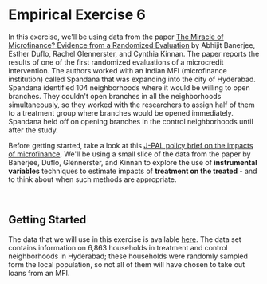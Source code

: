# Empirical Exercise 6  

In this exercise, we'll be using data from the paper [The Miracle of Microfinance?  Evidence from a Randomized Evaluation](https://www.jstor.org/stable/43189512?seq=1) by 
Abhijit Banerjee, Esther Duflo, Rachel Glennerster, and Cynthia Kinnan.  The paper reports the results of one of the first randomized evaluations of a microcredit 
intervention.  The authors worked with an Indian MFI (microfinance institution) called Spandana that was expanding into the city of Hyderabad.  Spandana 
identified 104 neighborhoods where it would be willing to open branches.  They couldn't open branches in all the neighborhoods simultaneously, so they worked with 
the researchers to assign half of them to a treatment group where branches would be opened immediately.  Spandana held off on opening branches in 
the control neighborhoods until after the study.  

Before getting started, take a look at this [J-PAL policy brief on the impacts of microfinance](https://www.povertyactionlab.org/policy-insight/microcredit-impacts-and-limitations).  We'll be using 
a small slice of the data from the paper by Banerjee, Duflo, Glennerster, and Kinnan to explore the use of **instrumental variables** techniques to estimate impacts 
of **treatment on the treated** - and to think about when such methods are appropriate.

<br>

## Getting Started

The data that we will use in this exercise is available [here](https://pjakiela.github.io/ECON523/exercises/E6-BanerjeeEtAl-data.dta).  The data set 
contains information on 6,863 households in treatment and control neighborhoods in Hyderabad; these households were randomly sampled form 
the local population, so not all of them will have chosen to take out loans from an MFI. 
